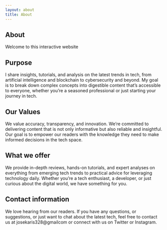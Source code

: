 ```yaml
---
layout: about
title: About
---
```


## About

Welcome to this interactive website
## Purpose
I share insights, tutorials, and analysis on the latest trends in tech, from artificial intelligence and blockchain to cybersecurity and beyond. My goal is to break down complex concepts into digestible content that’s accessible to everyone, whether you’re a seasoned professional or just starting your journey in tech.
 
## Our Values 
We value accuracy, transparency, and innovation. We’re committed to delivering content that is not only informative but also reliable and insightful. Our goal is to empower our readers with the knowledge they need to make informed decisions in the tech space.

 ## What we offer
 
 We provide in-depth reviews, hands-on tutorials, and expert analyses on everything from emerging tech trends to practical advice for leveraging technology daily. Whether you’re a tech enthusiast, a developer, or just curious about the digital world, we have something for you.

 ## Contact information
 
 We love hearing from our readers. If you have any questions, or suggestions, or just want to chat about the latest tech, feel free to contact us at josekaris328@gmailcom or connect with us on Twitter or Instagram.
 
